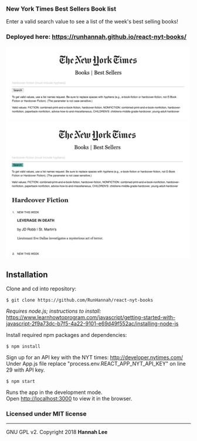 ### New York Times Best Sellers Book list

Enter a valid search value to see a list of the week's best selling books!

### Deployed here: https://runhannah.github.io/react-nyt-books/

<kbd><img src="src/nyt-search.png" style="width: 500px;"></kbd>
<kbd><img src="src/nyt-results.png" style="width: 500px;"></kbd>

## Installation

Clone and cd into repository:

```
$ git clone https://github.com/RunHannah/react-nyt-books
```

_Requires node.js; instructions to install:_ https://www.learnhowtoprogram.com/javascript/getting-started-with-javascript-2f9a73dc-b7f5-4a22-9101-e69d49f552ac/installing-node-js

Install required npm packages and dependencies:

```
$ npm install
```

Sign up for an API key with the NYT times: http://developer.nytimes.com/
Under App.js file replace "process.env.REACT_APP_NYT_API_KEY" on line 29 with API key.

```
$ npm start
```

Runs the app in the development mode.<br>
Open [http://localhost:3000](http://localhost:3000) to view it in the browser.

### Licensed under MIT license

---

GNU GPL v2. Copyright 2018 **Hannah Lee**

